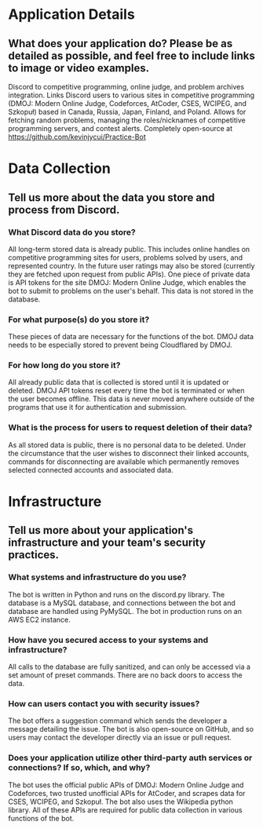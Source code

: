 # Application Details

## What does your application do? Please be as detailed as possible, and feel free to include links to image or video examples.
Discord to competitive programming, online judge, and problem archives integration. Links Discord users to various sites in competitive programming (DMOJ: Modern Online Judge, Codeforces, AtCoder, CSES, WCIPEG, and Szkopuł) based in Canada, Russia, Japan, Finland, and Poland. Allows for fetching random problems, managing the roles/nicknames of competitive programming servers, and contest alerts. Completely open-source at https://github.com/kevinjycui/Practice-Bot

# Data Collection

## Tell us more about the data you store and process from Discord.
### What Discord data do you store?
All long-term stored data is already public. This includes online handles on competitive programming sites for users, problems solved by users, and represented country. In the future user ratings may also be stored (currently they are fetched upon request from public APIs). One piece of private data is API tokens for the site DMOJ: Modern Online Judge, which enables the bot to submit to problems on the user's behalf. This data is not stored in the database.

### For what purpose(s) do you store it?
These pieces of data are necessary for the functions of the bot. DMOJ data needs to be especially stored to prevent being Cloudflared by DMOJ.

### For how long do you store it?
All already public data that is collected is stored until it is updated or deleted. DMOJ API tokens reset every time the bot is terminated or when the user becomes offline. This data is never moved anywhere outside of the programs that use it for authentication and submission.

### What is the process for users to request deletion of their data?
As all stored data is public, there is no personal data to be deleted. Under the circumstance that the user wishes to disconnect their linked accounts, commands for disconnecting are available which permanently removes selected connected accounts and associated data.

# Infrastructure

## Tell us more about your application's infrastructure and your team's security practices.
### What systems and infrastructure do you use?
The bot is written in Python and runs on the discord.py library. The database is a MySQL database, and connections between the bot and database are handled using PyMySQL. The bot in production runs on an AWS EC2 instance.

### How have you secured access to your systems and infrastructure?
All calls to the database are fully sanitized, and can only be accessed via a set amount of preset commands. There are no back doors to access the data.

### How can users contact you with security issues?
The bot offers a suggestion command which sends the developer a message detailing the issue. The bot is also open-source on GitHub, and so users may contact the developer directly via an issue or pull request.

### Does your application utilize other third-party auth services or connections? If so, which, and why?
The bot uses the official public APIs of DMOJ: Modern Online Judge and Codeforces, two trusted unofficial APIs for AtCoder, and scrapes data for CSES, WCIPEG, and Szkopuł. The bot also uses the Wikipedia python library. All of these APIs are required for public data collection in various functions of the bot.

